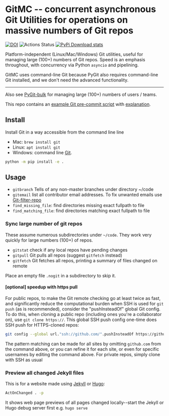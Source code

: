 # GitMC -- concurrent asynchronous Git Utilities for operations on massive numbers of Git repos

[![DOI](https://zenodo.org/badge/DOI/10.5281/zenodo.3339891.svg)](https://doi.org/10.5281/zenodo.3339891)
![Actions Status](https://github.com/scivision/gitmc/workflows/ci/badge.svg)
[![PyPi Download stats](http://pepy.tech/badge/gitutils)](http://pepy.tech/project/gitutils)

Platform-independent (Linux/Mac/Windows) Git utilities, useful for managing large (100+) numbers of Git repos.
Speed is an emphasis throughout, with concurrency via Python `asyncio` and pipelining.

GitMC uses command-line Git because PyGit also requires command-line Git installed, and we don't need the advanced functionality.

---

Also see
[PyGit-bulk](https://github.com/scivision/pygit-bulk)
for managing large (100+) numbers of users / teams.

This repo contains an
[example Git pre-commit script](./examples/pre-commit)
with
[explanation](https://www.scivision.dev/git-commit-precheck-pep8/).

## Install

Install Git in a way accessible from the command line line

* Mac: `brew install git`
* Linux: `apt install git`
* Windows: command line [Git](https://git-scm.com/download/win).

```sh
python -m pip install -e .
```

## Usage

* `gitbranch` Tells of any non-master branches under directory ~/code
* `gitemail` list all contributor email addresses. To fix unwanted emails use [Git-filter-repo](https://www.scivision.dev/git-update-email-address/)
* `find_missing_file`: find directories missing exact fullpath to file
* `find_matching_file`: find directories matching exact fullpath to file

### Sync large number of git repos

These assume numerous subdirectories under `~/code`.
They work very quickly for large numbers (100+) of repos.

* `gitstat` check if any local repos have pending changes
* `gitpull` Git pulls all repos (suggest `gitfetch` instead)
* `gitfetch` Git fetches all repos, printing a summary of files changed on remote

Place an empty file `.nogit` in a subdirectory to skip it.

#### [optional] speedup with https pull

For public repos, to make the Git remote checking go at least twice as fast, and significantly reduce the computational burden when SSH is used for `git push` (as is recommended), consider the "pushInsteadOf" global Git config.
To do this, when cloning a public repo (including ones you're a collaborator on), use `git clone https://`.
This global SSH push config one-time does SSH push for HTTPS-cloned repos:

```sh
git config --global url."ssh://github.com/".pushInsteadOf https://github.com/
```

The pattern matching can be made for all sites by omitting `github.com` from the command above, or you can refine it for each site, or even for specific usernames by editing the command above.
For private repos, simply clone with SSH as usual

### Preview all changed Jekyll files

This is for a website made using
[Jekyll](https://www.scivision.dev/create-jekyll-github-pages-website)
or
[Hugo](https://github.com/scivision/hugo-flex-example):

```sh
ActOnChanged . -p
```

It shows web page previews of all pages changed locally--start the Jekyll or Hugo debug server first e.g. `hugo serve`
